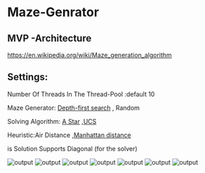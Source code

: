 # Maze-Genrator
## MVP -Architecture   
https://en.wikipedia.org/wiki/Maze_generation_algorithm


## Settings:
 Number Of Threads In The Thread-Pool :default 10 
 
 Maze Generator:  [Depth-first search](https://en.wikipedia.org/wiki/Maze_generation_algorithm#Depth-first_search) , Random
 
 Solving Algorithm: [A Star](https://en.wikipedia.org/wiki/A*_search_algorithm) ,[UCS](https://en.wikipedia.org/wiki/Dijkstra%27s_algorithm)
 
 Heuristic:Air Distance ,[Manhattan distance](https://en.wiktionary.org/wiki/Manhattan_distance)

 is Solution Supports Diagonal (for the solver)
 
 
![output](https://github.com/naor2205/Maze-Genrator/blob/master/MVP.PNG)
![output](https://github.com/naor2205/Maze-Genrator/blob/master/1.PNG)
![output](https://github.com/naor2205/Maze-Genrator/blob/master/6.png)
![output](https://github.com/naor2205/Maze-Genrator/blob/master/2.PNG)
![output](https://github.com/naor2205/Maze-Genrator/blob/master/3.PNG)
![output](https://github.com/naor2205/Maze-Genrator/blob/master/4.PNG)
![output](https://github.com/naor2205/Maze-Genrator/blob/master/5.PNG)

